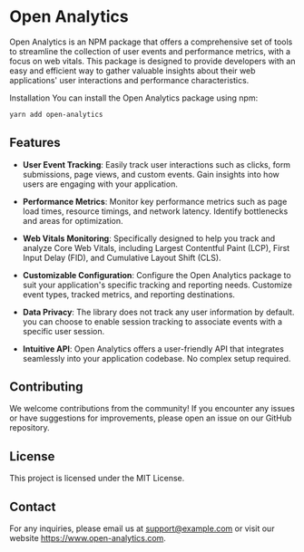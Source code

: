 # Open Analytics

Open Analytics is an NPM package that offers a comprehensive set of tools to streamline the collection of user events and performance metrics, with a focus on web vitals. This package is designed to provide developers with an easy and efficient way to gather valuable insights about their web applications' user interactions and performance characteristics.

Installation
You can install the Open Analytics package using npm:

```bash
yarn add open-analytics
```

## Features

- **User Event Tracking**: Easily track user interactions such as clicks, form submissions, page views, and custom events. Gain insights into how users are engaging with your application.

- **Performance Metrics**: Monitor key performance metrics such as page load times, resource timings, and network latency. Identify bottlenecks and areas for optimization.

- **Web Vitals Monitoring**: Specifically designed to help you track and analyze Core Web Vitals, including Largest Contentful Paint (LCP), First Input Delay (FID), and Cumulative Layout Shift (CLS).

- **Customizable Configuration**: Configure the Open Analytics package to suit your application's specific tracking and reporting needs. Customize event types, tracked metrics, and reporting destinations.

- **Data Privacy**: The library does not track any user information by default. you can choose to enable session tracking to associate events with a specific user session.

- **Intuitive API**: Open Analytics offers a user-friendly API that integrates seamlessly into your application codebase. No complex setup required.

## Contributing

We welcome contributions from the community! If you encounter any issues or have suggestions for improvements, please open an issue on our GitHub repository.

## License

This project is licensed under the MIT License.

## Contact

For any inquiries, please email us at support@example.com or visit our website https://www.open-analytics.com.
